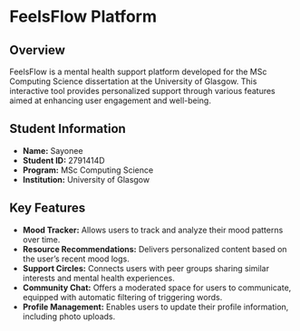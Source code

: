 # FeelsFlow Platform

## Overview
FeelsFlow is a mental health support platform developed for the MSc Computing Science dissertation at the University of Glasgow. This interactive tool provides personalized support through various features aimed at enhancing user engagement and well-being.

## Student Information
- **Name:** Sayonee
- **Student ID:** 2791414D
- **Program:** MSc Computing Science
- **Institution:** University of Glasgow

## Key Features
- **Mood Tracker:** Allows users to track and analyze their mood patterns over time.
- **Resource Recommendations:** Delivers personalized content based on the user’s recent mood logs.
- **Support Circles:** Connects users with peer groups sharing similar interests and mental health experiences.
- **Community Chat:** Offers a moderated space for users to communicate, equipped with automatic filtering of triggering words.
- **Profile Management:** Enables users to update their profile information, including photo uploads.
